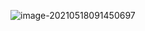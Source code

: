 ![image-20210518091450697](https://gitee.com/wang_chunfeng/pic-go/raw/master/img/20210518091501.png)